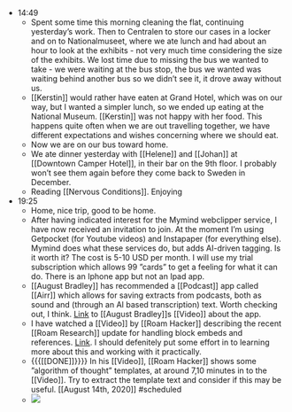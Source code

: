 - 14:49
    - Spent some time this morning cleaning the flat, continuing yesterday’s work. Then to Centralen to store our cases in a locker and on to Nationalmuseet, where we ate lunch and had about an hour to look at the exhibits - not very much time considering the size of the exhibits. We lost time due to missing the bus we wanted to take - we were waiting at the bus stop, the bus we wanted was waiting behind another bus so we didn’t see it, it drove away without us.
    - [[Kerstin]] would rather have eaten at Grand Hotel, which was on our way, but I wanted a simpler lunch, so we ended up eating at the National Museum. [[Kerstin]] was not happy with her food. This happens quite often when we are out travelling together, we have different expectations and wishes concerning where we should eat. 
    - Now we are on our bus toward home.
    - We ate dinner yesterday with [[Helene]] and [[Johan]] at [[Downtown Camper Hotel]], in their bar on the 9th floor. I probably won’t see them again before they come back to Sweden in December.
    - Reading [[Nervous Conditions]]. Enjoying
- 19:25
    - Home, nice trip, good to be home.
    - After having indicated interest for the Mymind webclipper service, I have now received an invitation to join. At the moment I’m using Getpocket (for Youtube videos) and Instapaper (for everything else). Mymind does what these services do, but adds AI-driven tagging. Is it worth it? The cost is 5-10 USD per month. I will use my trial subscription which allows 99 ”cards” to get a feeling for what it can do. There is an Iphone app but not an Ipad app.
    - [[August Bradley]] has recommended a [[Podcast]] app called [[Airr]] which allows for saving extracts from podcasts, both as sound and (through an AI based transcription) text. Worth checking out, I think. [Link](https://youtu.be/t5Xql2C3a3s) to [[August Bradley]]s [[Video]] about the app.
    - I have watched a [[Video]] by [[Roam Hacker]] describing the recent [[Roam Research]] update for handling block embeds and references. [Link](https://youtu.be/CbbDCZkv3X8). I should defenitely put some effort in to learning more about this and working with it practically.
    - {{{[[DONE]]}}}} In his [[Video]], [[Roam Hacker]] shows some ”algorithm of thought” templates, at around 7,10 minutes in to the [[Video]]. Try to extract the template text and consider if this may be useful. [[August 14th, 2020]] #scheduled
    - ![](https://firebasestorage.googleapis.com/v0/b/firescript-577a2.appspot.com/o/imgs%2Fapp%2FDavidsroam%2Fut7zFQWgOC.png?alt=media&token=3eb7fc60-780d-44bf-b2ec-e852a0919631)
